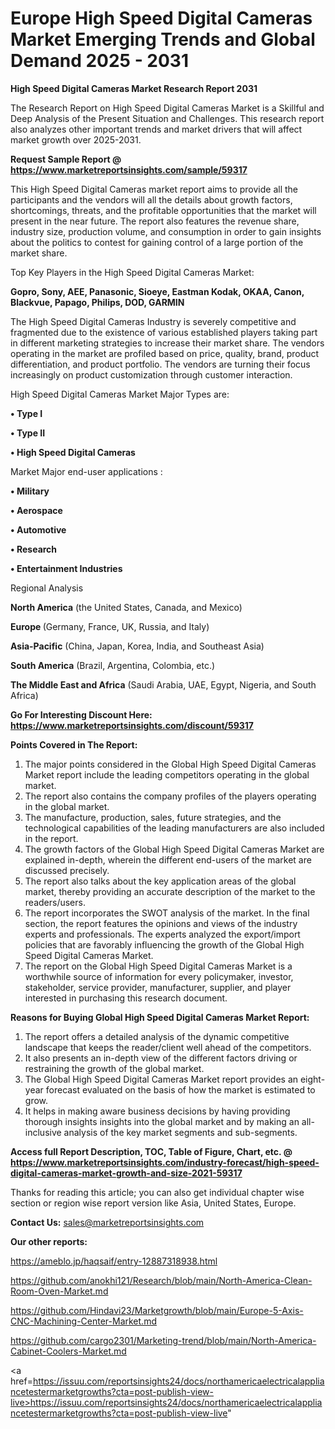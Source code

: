 # Europe High Speed Digital Cameras Market Emerging Trends and Global Demand 2025 - 2031

<strong>High Speed Digital Cameras Market Research Report 2031</strong>

The Research Report on High Speed Digital Cameras Market is a Skillful and Deep Analysis of the Present Situation and Challenges. This research report also analyzes other important trends and market drivers that will affect market growth over 2025-2031.

<strong>Request Sample Report @ <a href=https://www.marketreportsinsights.com/sample/59317>https://www.marketreportsinsights.com/sample/59317</a></strong>

This High Speed Digital Cameras market report aims to provide all the participants and the vendors will all the details about growth factors, shortcomings, threats, and the profitable opportunities that the market will present in the near future. The report also features the revenue share, industry size, production volume, and consumption in order to gain insights about the politics to contest for gaining control of a large portion of the market share.

Top Key Players in the High Speed Digital Cameras Market:

<strong>Gopro, Sony, AEE, Panasonic, Sioeye, Eastman Kodak, OKAA, Canon, Blackvue, Papago, Philips, DOD, GARMIN</strong>

The High Speed Digital Cameras Industry is severely competitive and fragmented due to the existence of various established players taking part in different marketing strategies to increase their market share. The vendors operating in the market are profiled based on price, quality, brand, product differentiation, and product portfolio. The vendors are turning their focus increasingly on product customization through customer interaction.

High Speed Digital Cameras Market Major Types are:

<strong>• Type I

• Type II

• High Speed Digital Cameras</strong>

Market Major end-user applications :

<strong>• Military

• Aerospace

• Automotive

• Research

• Entertainment Industries</strong>

Regional Analysis

</u><strong><b>North America</b></strong> (the United States, Canada, and Mexico)

<strong><b>Europe </b></strong>(Germany, France, UK, Russia, and Italy)

<strong><b>Asia-Pacific</b></strong> (China, Japan, Korea, India, and Southeast Asia)

<strong><b>South America</b></strong> (Brazil, Argentina, Colombia, etc.)

<strong><b>The Middle East and Africa</b></strong> (Saudi Arabia, UAE, Egypt, Nigeria, and South Africa)

<strong>Go For Interesting Discount Here: <a href=https://www.marketreportsinsights.com/discount/59317>https://www.marketreportsinsights.com/discount/59317</a></strong>

<strong>Points Covered in The Report:</strong>
<ol>
  <li>The major points considered in the Global High Speed Digital Cameras Market report include the leading competitors operating in the global market.</li>
  <li>The report also contains the company profiles of the players operating in the global market.</li>
  <li>The manufacture, production, sales, future strategies, and the technological capabilities of the leading manufacturers are also included in the report.</li>
  <li>The growth factors of the Global High Speed Digital Cameras Market are explained in-depth, wherein the different end-users of the market are discussed precisely.</li>
  <li>The report also talks about the key application areas of the global market, thereby providing an accurate description of the market to the readers/users.</li>
  <li>The report incorporates the SWOT analysis of the market. In the final section, the report features the opinions and views of the industry experts and professionals. The experts analyzed the export/import policies that are favorably influencing the growth of the Global High Speed Digital Cameras Market.</li>
  <li>The report on the Global High Speed Digital Cameras Market is a worthwhile source of information for every policymaker, investor, stakeholder, service provider, manufacturer, supplier, and player interested in purchasing this research document.</li>
</ol>
<strong>Reasons for Buying Global High Speed Digital Cameras Market Report:</strong>

<ol>
  <li>The report offers a detailed analysis of the dynamic competitive landscape that keeps the reader/client well ahead of the competitors.</li>
  <li>It also presents an in-depth view of the different factors driving or restraining the growth of the global market.</li>
  <li>The Global High Speed Digital Cameras Market report provides an eight-year forecast evaluated on the basis of how the market is estimated to grow.</li>
  <li>It helps in making aware business decisions by having providing thorough insights insights into the global market and by making an all-inclusive analysis of the key market segments and sub-segments.</li>
</ol>
<strong>Access full Report Description, TOC, Table of Figure, Chart, etc. @ <a href=https://www.marketreportsinsights.com/industry-forecast/high-speed-digital-cameras-market-growth-and-size-2021-59317>https://www.marketreportsinsights.com/industry-forecast/high-speed-digital-cameras-market-growth-and-size-2021-59317</a></strong>


Thanks for reading this article; you can also get individual chapter wise section or region wise report version like Asia, United States, Europe.

<strong>Contact Us:</strong>
sales@marketreportsinsights.com

<strong>Our other reports:</strong>

<a href=https://ameblo.jp/haqsaif/entry-12887318938.html>https://ameblo.jp/haqsaif/entry-12887318938.html</a>

<a href=https://github.com/anokhi121/Research/blob/main/North-America-Clean-Room-Oven-Market.md>https://github.com/anokhi121/Research/blob/main/North-America-Clean-Room-Oven-Market.md</a>

<a href=https://github.com/Hindavi23/Marketgrowth/blob/main/Europe-5-Axis-CNC-Machining-Center-Market.md>https://github.com/Hindavi23/Marketgrowth/blob/main/Europe-5-Axis-CNC-Machining-Center-Market.md</a>

<a href=https://github.com/cargo2301/Marketing-trend/blob/main/North-America-Cabinet-Coolers-Market.md>https://github.com/cargo2301/Marketing-trend/blob/main/North-America-Cabinet-Coolers-Market.md</a>

<a href=https://issuu.com/reportsinsights24/docs/northamericaelectricalappliancetestermarketgrowths?cta=post-publish-view-live>https://issuu.com/reportsinsights24/docs/northamericaelectricalappliancetestermarketgrowths?cta=post-publish-view-live</a>"
